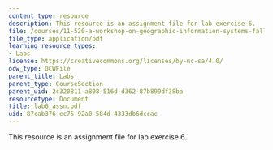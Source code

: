 ```yaml
---
content_type: resource
description: This resource is an assignment file for lab exercise 6.
file: /courses/11-520-a-workshop-on-geographic-information-systems-fall-2005/87cab376ec7592a0584d4333db6dccac_lab6_assn.pdf
file_type: application/pdf
learning_resource_types:
- Labs
license: https://creativecommons.org/licenses/by-nc-sa/4.0/
ocw_type: OCWFile
parent_title: Labs
parent_type: CourseSection
parent_uid: 2c320811-a808-516d-d362-87b899df38ba
resourcetype: Document
title: lab6_assn.pdf
uid: 87cab376-ec75-92a0-584d-4333db6dccac
---
```

This resource is an assignment file for lab exercise 6.